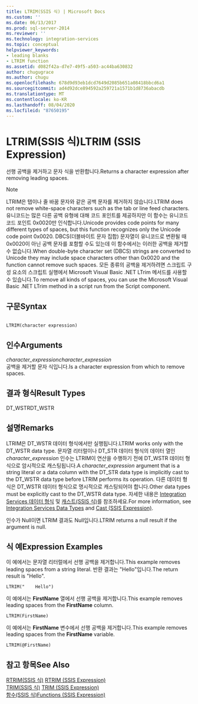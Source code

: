 ```yaml
---
title: LTRIM(SSIS 식) | Microsoft Docs
ms.custom: ''
ms.date: 06/13/2017
ms.prod: sql-server-2014
ms.reviewer: ''
ms.technology: integration-services
ms.topic: conceptual
helpviewer_keywords:
- leading blanks
- LTRIM function
ms.assetid: d082f42a-d7e7-49f5-a503-ac44ba630832
author: chugugrace
ms.author: chugu
ms.openlocfilehash: 678d9d93eb1dcd7649d2085b651a08418bbcd6a1
ms.sourcegitcommit: ad4d92dce894592a259721a1571b1d8736abacdb
ms.translationtype: MT
ms.contentlocale: ko-KR
ms.lasthandoff: 08/04/2020
ms.locfileid: "87650195"
---
```

# <a name="ltrim-ssis-expression"></a><span data-ttu-id="73180-102">LTRIM(SSIS 식)</span><span class="sxs-lookup"><span data-stu-id="73180-102">LTRIM (SSIS Expression)</span></span>
  <span data-ttu-id="73180-103">선행 공백을 제거하고 문자 식을 반환합니다.</span><span class="sxs-lookup"><span data-stu-id="73180-103">Returns a character expression after removing leading spaces.</span></span>  
  
> [!NOTE]  
>  <span data-ttu-id="73180-104">LTRIM은 탭이나 줄 바꿈 문자와 같은 공백 문자를 제거하지 않습니다.</span><span class="sxs-lookup"><span data-stu-id="73180-104">LTRIM does not remove white-space characters such as the tab or line feed characters.</span></span> <span data-ttu-id="73180-105">유니코드는 많은 다른 공백 유형에 대해 코드 포인트를 제공하지만 이 함수는 유니코드 코드 포인트 0x0020만 인식합니다.</span><span class="sxs-lookup"><span data-stu-id="73180-105">Unicode provides code points for many different types of spaces, but this function recognizes only the Unicode code point 0x0020.</span></span> <span data-ttu-id="73180-106">DBCS(더블바이트 문자 집합) 문자열이 유니코드로 변환될 때 0x0020이 아닌 공백 문자를 포함할 수도 있는데 이 함수에서는 이러한 공백을 제거할 수 없습니다.</span><span class="sxs-lookup"><span data-stu-id="73180-106">When double-byte character set (DBCS) strings are converted to Unicode they may include space characters other than 0x0020 and the function cannot remove such spaces.</span></span> <span data-ttu-id="73180-107">모든 종류의 공백을 제거하려면 스크립트 구성 요소의 스크립트 실행에서 Microsoft Visual Basic .NET LTrim 메서드를 사용할 수 있습니다.</span><span class="sxs-lookup"><span data-stu-id="73180-107">To remove all kinds of spaces, you can use the Microsoft Visual Basic .NET LTrim method in a script run from the Script component.</span></span>  
  
## <a name="syntax"></a><span data-ttu-id="73180-108">구문</span><span class="sxs-lookup"><span data-stu-id="73180-108">Syntax</span></span>  
  
```  
  
LTRIM(character expression)  
```  
  
## <a name="arguments"></a><span data-ttu-id="73180-109">인수</span><span class="sxs-lookup"><span data-stu-id="73180-109">Arguments</span></span>  
 <span data-ttu-id="73180-110">*character_expression*</span><span class="sxs-lookup"><span data-stu-id="73180-110">*character_expression*</span></span>  
 <span data-ttu-id="73180-111">공백을 제거할 문자 식입니다.</span><span class="sxs-lookup"><span data-stu-id="73180-111">Is a character expression from which to remove spaces.</span></span>  
  
## <a name="result-types"></a><span data-ttu-id="73180-112">결과 형식</span><span class="sxs-lookup"><span data-stu-id="73180-112">Result Types</span></span>  
 <span data-ttu-id="73180-113">DT_WSTR</span><span class="sxs-lookup"><span data-stu-id="73180-113">DT_WSTR</span></span>  
  
## <a name="remarks"></a><span data-ttu-id="73180-114">설명</span><span class="sxs-lookup"><span data-stu-id="73180-114">Remarks</span></span>  
 <span data-ttu-id="73180-115">LTRIM은 DT_WSTR 데이터 형식에서만 실행됩니다.</span><span class="sxs-lookup"><span data-stu-id="73180-115">LTRIM works only with the DT_WSTR data type.</span></span> <span data-ttu-id="73180-116">문자열 리터럴이나 DT_STR 데이터 형식의 데이터 열인 *character_expression* 인수는 LTRIM이 연산을 수행하기 전에 DT_WSTR 데이터 형식으로 암시적으로 캐스팅됩니다.</span><span class="sxs-lookup"><span data-stu-id="73180-116">A *character_expression* argument that is a string literal or a data column with the DT_STR data type is implicitly cast to the DT_WSTR data type before LTRIM performs its operation.</span></span> <span data-ttu-id="73180-117">다른 데이터 형식은 DT_WSTR 데이터 형식으로 명시적으로 캐스팅되어야 합니다.</span><span class="sxs-lookup"><span data-stu-id="73180-117">Other data types must be explicitly cast to the DT_WSTR data type.</span></span> <span data-ttu-id="73180-118">자세한 내용은 [Integration Services 데이터 형식](../data-flow/integration-services-data-types.md) 및 [캐스트&#40;SSIS 식&#41;](cast-ssis-expression.md)를 참조하세요.</span><span class="sxs-lookup"><span data-stu-id="73180-118">For more information, see [Integration Services Data Types](../data-flow/integration-services-data-types.md) and [Cast &#40;SSIS Expression&#41;](cast-ssis-expression.md).</span></span>  
  
 <span data-ttu-id="73180-119">인수가 Null이면 LTRIM 결과도 Null입니다.</span><span class="sxs-lookup"><span data-stu-id="73180-119">LTRIM returns a null result if the argument is null.</span></span>  
  
## <a name="expression-examples"></a><span data-ttu-id="73180-120">식 예</span><span class="sxs-lookup"><span data-stu-id="73180-120">Expression Examples</span></span>  
 <span data-ttu-id="73180-121">이 예에서는 문자열 리터럴에서 선행 공백을 제거합니다.</span><span class="sxs-lookup"><span data-stu-id="73180-121">This example removes leading spaces from a string literal.</span></span> <span data-ttu-id="73180-122">반환 결과는 "Hello"입니다.</span><span class="sxs-lookup"><span data-stu-id="73180-122">The return result is "Hello".</span></span>  
  
```  
LTRIM("    Hello")  
```  
  
 <span data-ttu-id="73180-123">이 예에서는 **FirstName** 열에서 선행 공백을 제거합니다.</span><span class="sxs-lookup"><span data-stu-id="73180-123">This example removes leading spaces from the **FirstName** column.</span></span>  
  
```  
LTRIM(FirstName)  
```  
  
 <span data-ttu-id="73180-124">이 예에서는 **FirstName** 변수에서 선행 공백을 제거합니다.</span><span class="sxs-lookup"><span data-stu-id="73180-124">This example removes leading spaces from the **FirstName** variable.</span></span>  
  
```  
LTRIM(@FirstName)  
```  
  
## <a name="see-also"></a><span data-ttu-id="73180-125">참고 항목</span><span class="sxs-lookup"><span data-stu-id="73180-125">See Also</span></span>  
 <span data-ttu-id="73180-126">[RTRIM&#40;SSIS 식&#41;](trim-ssis-expression.md) </span><span class="sxs-lookup"><span data-stu-id="73180-126">[RTRIM &#40;SSIS Expression&#41;](trim-ssis-expression.md) </span></span>  
 <span data-ttu-id="73180-127">[TRIM&#40;SSIS 식&#41;](trim-ssis-expression.md) </span><span class="sxs-lookup"><span data-stu-id="73180-127">[TRIM &#40;SSIS Expression&#41;](trim-ssis-expression.md) </span></span>  
 [<span data-ttu-id="73180-128">함수&#40;SSIS 식&#41;</span><span class="sxs-lookup"><span data-stu-id="73180-128">Functions &#40;SSIS Expression&#41;</span></span>](functions-ssis-expression.md)  
  
  
